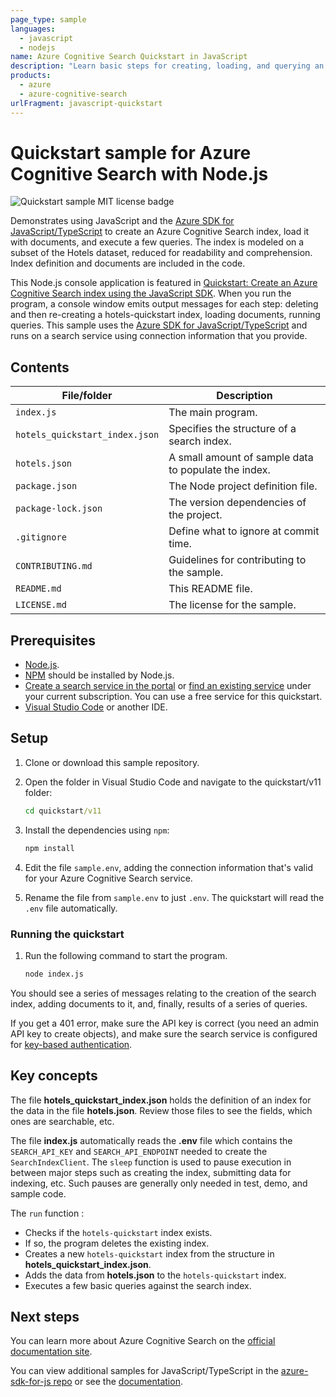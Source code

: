 ```yaml
---
page_type: sample
languages:
  - javascript
  - nodejs
name: Azure Cognitive Search Quickstart in JavaScript
description: "Learn basic steps for creating, loading, and querying an Azure Cognitive Search index using the Azure SDK for Javascipt/Typescript"
products:
  - azure
  - azure-cognitive-search
urlFragment: javascript-quickstart
---
```


# Quickstart sample for Azure Cognitive Search with Node.js

![Quickstart sample MIT license badge](https://img.shields.io/badge/license-MIT-green.svg)

Demonstrates using JavaScript and the [Azure SDK for JavaScript/TypeScript](https://docs.microsoft.com/javascript/api/overview/azure/search-documents-readme?view=azure-node-latest) to create an Azure Cognitive Search index, load it with documents, and execute a few queries. The index is modeled on a subset of the Hotels dataset, reduced for readability and comprehension. Index definition and documents are included in the code.

This Node.js console application is featured in [Quickstart: Create an Azure Cognitive Search index using the JavaScript SDK](https://docs.microsoft.com/azure/search/search-get-started-javascript). When you run the program, a console window emits output messages for each step: deleting and then re-creating a hotels-quickstart index, loading documents, running queries. This sample uses the [Azure SDK for JavaScript/TypeScript](https://docs.microsoft.com/javascript/api/overview/azure/search-documents-readme?view=azure-node-latest) and runs on a search service using connection information that you provide.

## Contents

| File/folder | Description |
|-------------|-------------|
| `index.js` | The main program. |
| `hotels_quickstart_index.json` | Specifies the structure of a search index. | 
| `hotels.json` | A small amount of sample data to populate the index. | 
| `package.json` | The Node project definition file. | 
| `package-lock.json` | The version dependencies of the project. |
| `.gitignore` | Define what to ignore at commit time. |
| `CONTRIBUTING.md` | Guidelines for contributing to the sample. |
| `README.md` | This README file. |
| `LICENSE.md`   | The license for the sample. |

## Prerequisites

+ [Node.js](https://nodejs.org).
+ [NPM](https://www.npmjs.com) should be installed by Node.js.
+ [Create a search service in the portal](search-create-service-portal.md) or [find an existing service](https://ms.portal.azure.com/#blade/HubsExtension/BrowseResourceBlade/resourceType/Microsoft.Search%2FsearchServices) under your current subscription. You can use a free service for this quickstart.
+ [Visual Studio Code](https://code.visualstudio.com) or another IDE.

## Setup

1. Clone or download this sample repository.

1. Open the folder in Visual Studio Code and navigate to the quickstart/v11 folder:

   ```cmd
   cd quickstart/v11
   ```

1. Install the dependencies using `npm`:

    ```bash
    npm install
    ```

1. Edit the file `sample.env`, adding the connection information that's valid for your Azure Cognitive Search service.

1. Rename the file from `sample.env` to just `.env`. The quickstart will read the `.env` file automatically.

### Running the quickstart

1. Run the following command to start the program.

    ```bash
    node index.js
    ```

You should see a series of messages relating to the creation of the search index, adding documents to it, and, finally, results of a series of queries.

If you get a 401 error, make sure the API key is correct (you need an admin API key to create objects), and make sure the search service is configured for [key-based authentication](https://learn.microsoft.com/azure/search/search-security-api-keys).

## Key concepts

The file **hotels_quickstart_index.json** holds the definition of an index for the data in the file **hotels.json**. Review those files to see the fields, which ones are searchable, etc.

The file **index.js** automatically reads the **.env** file which contains the  `SEARCH_API_KEY` and `SEARCH_API_ENDPOINT` needed to create the `SearchIndexClient`. The `sleep` function is used to pause execution in between major steps such as creating the index, submitting data for indexing, etc. Such pauses are generally only needed in test, demo, and sample code.

The `run` function :

+ Checks if the `hotels-quickstart` index exists.
+ If so, the program deletes the existing index.
+ Creates a new `hotels-quickstart` index from the structure in **hotels_quickstart_index.json**.
+ Adds the data from **hotels.json** to the `hotels-quickstart` index.
+ Executes a few basic queries against the search index.

## Next steps

You can learn more about Azure Cognitive Search on the [official documentation site](https://docs.microsoft.com/azure/search/).

You can view additional samples for JavaScript/TypeScript in the [azure-sdk-for-js repo](https://github.com/Azure/azure-sdk-for-js/tree/master/sdk/search/search-documents/samples) or see the [documentation](https://docs.microsoft.com/javascript/api/overview/azure/search-documents-readme?view=azure-node-latest).
